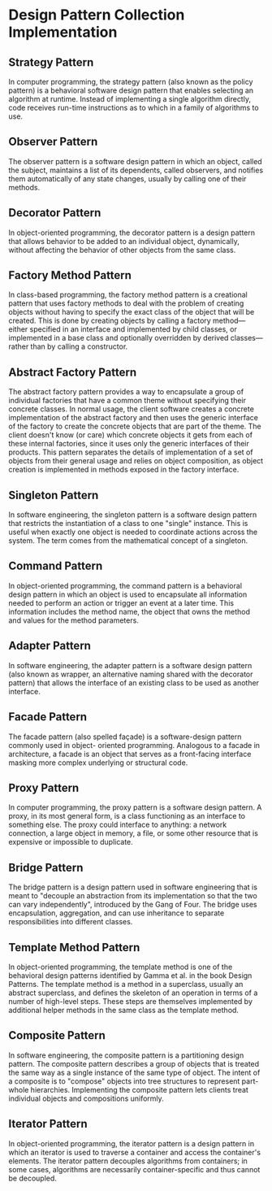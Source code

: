 # Design Pattern Collection Implementation

## Strategy Pattern

In computer programming, the strategy pattern (also known as the policy pattern)
is a behavioral software design pattern that enables selecting an algorithm at runtime.
Instead of implementing a single algorithm directly, code receives run-time instructions
as to which in a family of algorithms to use.

## Observer Pattern

The observer pattern is a software design pattern in which an object, called the subject, 
maintains a list of its dependents, called observers, and notifies them automatically of 
any state changes, usually by calling one of their methods.

## Decorator Pattern

In object-oriented programming, the decorator pattern is a design pattern that allows 
behavior to be added to an individual object, dynamically, without affecting the behavior 
of other objects from the same class.

## Factory Method Pattern

In class-based programming, the factory method pattern is a creational pattern that uses 
factory methods to deal with the problem of creating objects without having to specify the 
exact class of the object that will be created. This is done by creating objects by calling 
a factory method—either specified in an interface and implemented by child classes, or 
implemented in a base class and optionally overridden by derived classes—rather than by 
calling a constructor.


## Abstract Factory Pattern

The abstract factory pattern provides a way to encapsulate a group of individual factories
that have a common theme without specifying their concrete classes. In normal usage, the 
client software creates a concrete implementation of the abstract factory and then uses the 
generic interface of the factory to create the concrete objects that are part of the theme.
The client doesn't know (or care) which concrete objects it gets from each of these internal 
factories, since it uses only the generic interfaces of their products. This pattern 
separates the details of implementation of a set of objects from their general usage and 
relies on object composition, as object creation is implemented in methods exposed in the 
factory interface.

## Singleton Pattern

In software engineering, the singleton pattern is a software design pattern that restricts 
the instantiation of a class to one "single" instance. This is useful when exactly one object 
is needed to coordinate actions across the system. The term comes from the mathematical concept 
of a singleton.

## Command Pattern

In object-oriented programming, the command pattern is a behavioral design pattern in which an 
object is used to encapsulate all information needed to perform an action or trigger an event at 
a later time. This information includes the method name, the object that owns the method and 
values for the method parameters.

## Adapter Pattern

In software engineering, the adapter pattern is a software design pattern (also known as wrapper, 
an alternative naming shared with the decorator pattern) that allows the interface of an existing 
class to be used as another interface.

## Facade Pattern

The facade pattern (also spelled façade) is a software-design pattern commonly used in object-
oriented programming. Analogous to a facade in architecture, a facade is an object that serves as 
a front-facing interface masking more complex underlying or structural code.

## Proxy Pattern

In computer programming, the proxy pattern is a software design pattern. A proxy, in its most 
general form, is a class functioning as an interface to something else. The proxy could interface 
to anything: a network connection, a large object in memory, a file, or some other resource that 
is expensive or impossible to duplicate.

## Bridge Pattern

The bridge pattern is a design pattern used in software engineering that is meant to "decouple an 
abstraction from its implementation so that the two can vary independently", introduced by the 
Gang of Four. The bridge uses encapsulation, aggregation, and can use inheritance to separate 
responsibilities into different classes.

## Template Method Pattern

In object-oriented programming, the template method is one of the behavioral design patterns 
identified by Gamma et al. in the book Design Patterns. The template method is a method in 
a superclass, usually an abstract superclass, and defines the skeleton of an operation in terms 
of a number of high-level steps. These steps are themselves implemented by additional helper 
methods in the same class as the template method.

## Composite Pattern

In software engineering, the composite pattern is a partitioning design pattern. The composite 
pattern describes a group of objects that is treated the same way as a single instance of the same 
type of object. The intent of a composite is to "compose" objects into tree structures to represent 
part-whole hierarchies. Implementing the composite pattern lets clients treat individual objects 
and compositions uniformly.

## Iterator Pattern

In object-oriented programming, the iterator pattern is a design pattern in which an iterator is 
used to traverse a container and access the container's elements. The iterator pattern decouples 
algorithms from containers; in some cases, algorithms are necessarily container-specific and thus 
cannot be decoupled.
